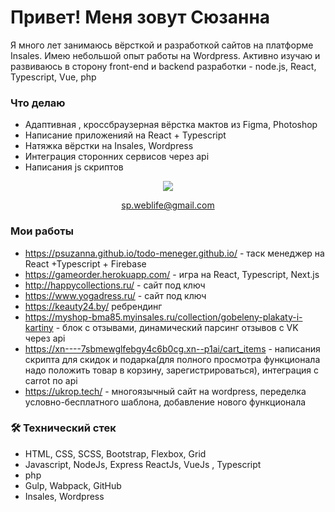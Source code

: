 
# Привет! Меня зовут Сюзанна 
Я много лет занимаюсь вёрсткой и разработкой сайтов на платформе Insales. Имею небольшой опыт работы на Wordpress. 
Активно изучаю и развиваюсь в сторону front-end и backend разработки - node.js, React, Typescript, Vue, php

### Что делаю 
*   Адаптивная , кроссбраузерная вёрстка мактов из Figma, Photoshop
*   Написание приложенияй на React + Typescript
*   Натяжка вёрстки на Insales, Wordpress
*   Интеграция сторонних сервисов через api
*   Написания js скриптов 


<p align='center'>
   <a href="https://t.me/p_syuzanna">
       <img src="https://img.shields.io/badge/Telegram-2CA5E0?style=for-the-badge&logo=telegram&logoColor=white"/>
   </a>
<p align='center'>
    <a href='mailto:sp.weblife@gmail.com'>sp.weblife@gmail.com</a>
</p>


### Мои работы
*   https://psuzanna.github.io/todo-meneger.github.io/ - таск менеджер на React +Typescript + Firebase
*   https://gameorder.herokuapp.com/ - игра на React, Typescript, Next.js 
*   http://happycollections.ru/ - сайт под  ключ 
*   https://www.yogadress.ru/ - сайт под  ключ 
*   https://keauty24.by/ ребрендинг
*   https://myshop-bma85.myinsales.ru/collection/gobeleny-plakaty-i-kartiny - блок с отзывами, динамический парсинг отзывов с VK через api 
*   https://xn----7sbmewglfebgy4c6b0cg.xn--p1ai/cart_items  - написания скрипта для скидок и подарка(для полного просмотра функционала надо положить товар в корзину, зарегистрироваться), интеграция с carrot по api  
*   https://ukrop.tech/ - многоязычный сайт на wordpress, переделка условно-бесплатного шаблона, добавление нового функционала   

### 🛠 Технический стек 
*   HTML, CSS, SCSS, Bootstrap, Flexbox, Grid
*   Javascript, NodeJs, Express ReactJs, VueJs , Typescript
*   php
*   Gulp, Wabpack, GitHub
*   Insales, Wordpress





